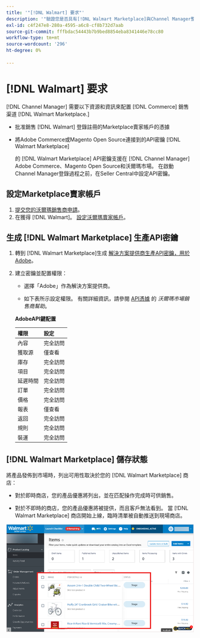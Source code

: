 ```yaml
---
title: '"[!DNL Walmart] 要求"'
description: '"驗證您是否具有[!DNL Walmart Marketplace]與Channel Manager整合的資訊和資源。」'
exl-id: c4f247e8-280a-4595-a6c8-cf8b732d7aab
source-git-commit: fffbdac54443b7b9bed8854eba8341446e78cc80
workflow-type: tm+mt
source-wordcount: '296'
ht-degree: 0%

---
```


# [!DNL Walmart] 要求

[!DNL Channel Manager] 需要以下資源和資訊來配置 [!DNL Commerce] 銷售渠道 [!DNL Walmart Marketplace.]

* 批准銷售 [!DNL Walmart] 登錄註冊的Marketplace賣家帳戶的憑據

* 將Adobe Commerce或Magento Open Source連接到的API密鑰 [!DNL Walmart Marketplace]

   的 [!DNL Walmart Marketplace] API密鑰支援在 [!DNL Channel Manager] Adobe Commerce、Magento Open Source和沃爾瑪市場。 在啟動Channel Manager登錄過程之前，在Seller Central中設定API密鑰。

## 設定Marketplace賣家帳戶

1. [提交您的沃爾瑪銷售商申請](https://marketplace-apply.walmart.com/apply?id=0014M00001zivMpQAI)。
1. 在獲得 [!DNL Walmart]。 [設定沃爾瑪賣家帳戶](https://sellerhelp.walmart.com/seller/s/guide?article=000008219)。

## 生成 [!DNL Walmart Marketplace] 生產API密鑰

1. 轉到 [!DNL Walmart Marketplace]生成 [解決方案提供商生產API密鑰，用於Adobe](https://developer.walmart.com/#preloginModal?redirectUri=https%3A%2F%2Fdeveloper.walmart.com%2Faccount%2FgenerateKey)。

1. 建立密鑰並配置權限：

   * 選擇「Adobe」作為解決方案提供商。

   * 如下表所示設定權限。 有關詳細資訊，請參閱 [API憑據](https://sellerhelp.walmart.com/seller/s/guide?article=000006422) 的 _沃爾瑪市場銷售商幫助_。

   **AdobeAPI鍵配置**

   | **權限** | **設定** |
   |----------------|-------------|
   | 內容 | 完全訪問 |
   | 獲取源 | 僅查看 |
   | 庫存 | 完全訪問 |
   | 項目 | 完全訪問 |
   | 延遲時間 | 完全訪問 |
   | 訂單 | 完全訪問 |
   | 價格 | 完全訪問 |
   | 報表 | 僅查看 |
   | 返回 | 完全訪問 |
   | 規則 | 完全訪問 |
   | 裝運 | 完全訪問 |

## [!DNL Walmart Marketplace] 儲存狀態

將產品發佈到市場時，列出可用性取決於您的 [!DNL Walmart Marketplace] 商店：

* 對於即時商店，您的產品優惠將列出，並在匹配操作完成時可供銷售。

* 對於不即時的商店，您的產品優惠將被提供，而且客戶無法看到。 當 [!DNL Walmart Marketplace] 商店開始上線，臨時清單被自動推送到現場商店。

![[!DNL Walmart Seller Central] 分段產品](assets/walmart-seller-central-staged.png)
